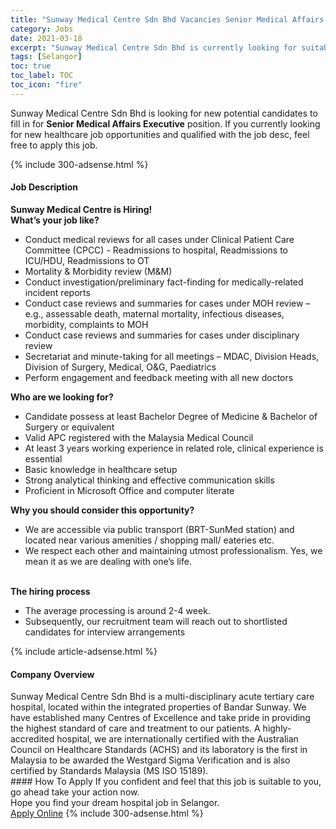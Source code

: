 ```yaml
---
title: "Sunway Medical Centre Sdn Bhd Vacancies Senior Medical Affairs Executive" 
category: Jobs 
date: 2021-03-18 
excerpt: "Sunway Medical Centre Sdn Bhd is currently looking for suitable person to fill in the Senior Medical Affairs Executive which positioned at Selangor" 
tags: [Selangor] 
toc: true 
toc_label: TOC 
toc_icon: "fire" 
--- 
```


<p>Sunway Medical Centre Sdn Bhd is looking for new potential candidates to fill in for <b>Senior Medical Affairs Executive</b> position. If you currently looking for new healthcare job opportunities and qualified with the job desc, feel free to apply this job.
</p>{% include 300-adsense.html %} 
<div><div><h4>Job Description</h4></div><div><div><span><div><div><strong>Sunway Medical Centre is Hiring!</strong></div><div><strong>What&#8217;s your job like?</strong></div><ul><li>Conduct medical reviews for all cases under Clinical Patient Care Committee (CPCC) - Readmissions to hospital, Readmissions to ICU/HDU, Readmissions to OT</li><li>Mortality &amp; Morbidity review (M&amp;M)</li><li>Conduct investigation/preliminary fact-finding for medically-related incident reports</li><li>Conduct case reviews and summaries for cases under MOH review &#8211; e.g., assessable death, maternal mortality, infectious diseases, morbidity, complaints to MOH</li><li>Conduct case reviews and summaries for cases under disciplinary review</li><li>Secretariat and minute-taking for all meetings &#8211; MDAC, Division Heads, Division of Surgery, Medical, O&amp;G, Paediatrics</li><li>Perform engagement and feedback meeting with all new doctors</li></ul><div><strong>Who are we looking for?</strong></div><ul><li>Candidate possess at least Bachelor Degree of Medicine &amp; Bachelor of Surgery or equivalent</li><li>Valid APC registered with the Malaysia Medical Council</li><li>At least 3 years working experience in related role, clinical experience is essential</li><li>Basic knowledge in healthcare setup</li><li>Strong analytical thinking and effective communication skills</li><li>Proficient in Microsoft Office and computer literate</li></ul><div><strong>Why you should consider this opportunity?</strong></div><ul><li>We are accessible via public transport (BRT-SunMed station) and located near various amenities / shopping mall/ eateries etc.</li><li>We respect each other and maintaining utmost professionalism. Yes, we mean it as we are dealing with one&#8217;s life.</li></ul><div><br><strong>The hiring process</strong></div><ul><li>The average processing is around 2-4 week.</li><li>Subsequently, our recruitment team will reach out to shortlisted candidates for interview arrangements</li></ul></div></span></div></div></div> 
{% include article-adsense.html %} 
<div><div><h4>Company Overview</h4></div><div><div><span><div><div>
	Sunway Medical Centre Sdn Bhd is a multi-disciplinary acute tertiary care hospital, located within the integrated properties of Bandar Sunway. We have established many Centres of Excellence and take pride in providing the highest standard of care and treatment to our patients. A highly-accredited hospital, we are internationally certified with the Australian Council on Healthcare Standards (ACHS) and its laboratory is the first in Malaysia to be awarded the Westgard Sigma Verification and is also certified by Standards Malaysia (MS ISO 15189).</div></div></span></div></div></div> 
#### How To Apply 
If you confident and feel that this job is suitable to you, go ahead take your action now. <br/> 
Hope you find your dream hospital job in Selangor. <br/> 
<a href="https://www.jobstreet.com.my/en/job/senior-medical-affairs-executive-4510464?jobId=jobstreet-my-job-4510464" class="btn btn--warning" target="_blank" rel="nofollow noopenner">Apply Online</a> 
{% include 300-adsense.html %} 